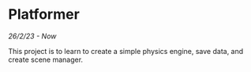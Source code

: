 # Platformer
*26/2/23 - Now*

This project is to learn to create a simple physics engine, save data, and create scene manager.
